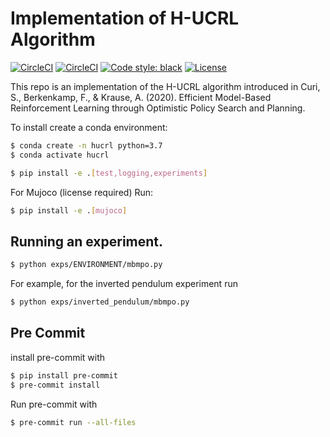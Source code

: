 # Implementation of H-UCRL Algorithm

[![CircleCI](https://img.shields.io/circleci/build/github/sebascuri/hucrl/master?label=master%20build%20and%20test&token=7f83bf4eea065c55015a2685c2b0ffbf996e3a2a)](https://app.circleci.com/pipelines/github/sebascuri/hucrl)
[![CircleCI](https://img.shields.io/circleci/build/github/sebascuri/hucrl/dev?label=dev%20build%20and%20test&token=7f83bf4eea065c55015a2685c2b0ffbf996e3a2a)](https://app.circleci.com/pipelines/github/sebascuri/hucrl)
[![Code style: black](https://img.shields.io/badge/code%20style-black-000000.svg)](https://github.com/psf/black)
[![License](https://img.shields.io/github/license/mashape/apistatus.svg)](https://pypi.org/project/hug/)

This repo is an implementation of the H-UCRL algorithm introduced in
Curi, S., Berkenkamp, F., & Krause, A. (2020). Efficient Model-Based Reinforcement Learning through Optimistic Policy Search and Planning.



To install create a conda environment:
```bash
$ conda create -n hucrl python=3.7
$ conda activate hucrl
```

```bash
$ pip install -e .[test,logging,experiments]
```

For Mujoco (license required) Run:
```bash
$ pip install -e .[mujoco]
```


## Running an experiment.
```bash
$ python exps/ENVIRONMENT/mbmpo.py
```

For example, for the inverted pendulum experiment run
```bash
$ python exps/inverted_pendulum/mbmpo.py
```

## Pre Commit
install pre-commit with
```bash
$ pip install pre-commit
$ pre-commit install
```

Run pre-commit with
```bash
$ pre-commit run --all-files
```
